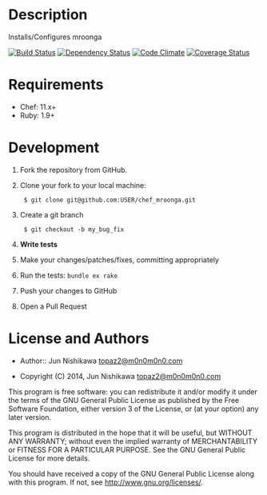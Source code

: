 Description
===========
Installs/Configures mroonga

[![Build Status](https://travis-ci.org/topaz2/chef_mroonga.png?branch=master)](https://travis-ci.org/topaz2/chef_mroonga)
[![Dependency Status](https://gemnasium.com/topaz2/chef_mroonga.png)](https://gemnasium.com/topaz2/chef_mroonga)
[![Code Climate](https://codeclimate.com/github/topaz2/chef_mroonga.png)](https://codeclimate.com/github/topaz2/chef_mroonga)
[![Coverage Status](https://coveralls.io/repos/topaz2/chef_mroonga/badge.png?branch=master)](https://coveralls.io/r/topaz2/chef_mroonga)

Requirements
============
* Chef: 11.x+
* Ruby: 1.9+

Development
============
1. Fork the repository from GitHub.
2. Clone your fork to your local machine:

        $ git clone git@github.com:USER/chef_mroonga.git

3. Create a git branch

        $ git checkout -b my_bug_fix

4. **Write tests**
5. Make your changes/patches/fixes, committing appropriately
6. Run the tests: `bundle ex rake`
7. Push your changes to GitHub
8. Open a Pull Request

License and Authors
===================

* Author:: Jun Nishikawa <topaz2@m0n0m0n0.com>

* Copyright (C) 2014, Jun Nishikawa <topaz2@m0n0m0n0.com>

This program is free software: you can redistribute it and/or modify
it under the terms of the GNU General Public License as published by
the Free Software Foundation, either version 3 of the License, or
(at your option) any later version.

This program is distributed in the hope that it will be useful,
but WITHOUT ANY WARRANTY; without even the implied warranty of
MERCHANTABILITY or FITNESS FOR A PARTICULAR PURPOSE.  See the
GNU General Public License for more details.

You should have received a copy of the GNU General Public License
along with this program.  If not, see <http://www.gnu.org/licenses/>.
